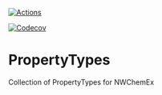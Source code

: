 [![Actions](https://github.com/hjjvandam/PropertyTypes/workflows/C_C++_CI/badge.svg)](https://github.com/NWChemEx-Project/PropertyTypes)

[![Codecov](https://codecov.io/github/hjjvandam/PropertyTypes/branch/github-actions2/graphs/sunburst.svg?token=UUGAwDueBh)](https://codecov.io/github/NWChemEx-Project/PropertyTypes/branch/master)

# PropertyTypes
Collection of PropertyTypes for NWChemEx
